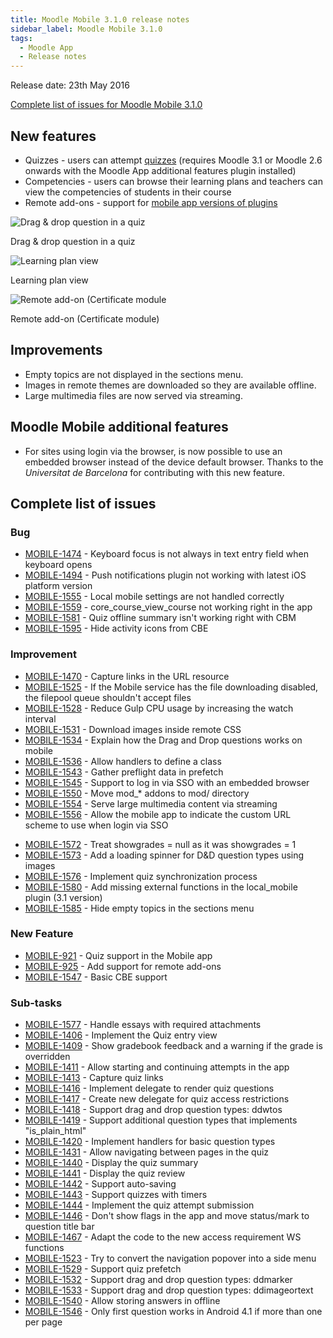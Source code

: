 ```yaml
---
title: Moodle Mobile 3.1.0 release notes
sidebar_label: Moodle Mobile 3.1.0
tags:
  - Moodle App
  - Release notes
---
```


Release date: 23th May 2016

[Complete list of issues for Moodle Mobile 3.1.0](https://tracker.moodle.org/jira/secure/ReleaseNote.jspa?projectId=10070&version=15261)

## New features

- Quizzes - users can attempt [quizzes](https://docs.moodle.org/en/Moodle_Mobile_quiz) (requires Moodle 3.1 or Moodle 2.6 onwards with the Moodle App additional features plugin installed)
- Competencies - users can browse their learning plans and teachers can view the competencies of students in their course
- Remote add-ons - support for [mobile app versions of plugins](../../app/development/plugins-development-guide)

<div class="row">
<div class="col" style={{maxWidth: 300}}>

![Drag & drop question in a quiz](./_files/mm31001.jpg)
<figcaption>Drag & drop question in a quiz</figcaption>
</div>
<div class="col" style={{maxWidth: 300}}>

![Learning plan view](./_files/mm31002.jpg)
<figcaption>Learning plan view</figcaption>
</div>
<div class="col" style={{maxWidth: 300}}>

![Remote add-on (Certificate module](./_files/mm31003.jpg)
<figcaption>Remote add-on (Certificate module)</figcaption>
</div>
</div>

## Improvements

- Empty topics are not displayed in the sections menu.
- Images in remote themes are downloaded so they are available offline.
- Large multimedia files are now served via streaming.

## Moodle Mobile additional features

<!-- cspell:disable-next-line -->

- For sites using login via the browser, is now possible to use an embedded browser instead of the device default browser. Thanks to the *Universitat de Barcelona* for contributing with this new feature.

## Complete list of issues

### Bug

- [MOBILE-1474](https://tracker.moodle.org/browse/MOBILE-1474) - Keyboard focus is not always in text entry field when keyboard opens
- [MOBILE-1494](https://tracker.moodle.org/browse/MOBILE-1494) - Push notifications plugin not working with latest iOS platform version
- [MOBILE-1555](https://tracker.moodle.org/browse/MOBILE-1555) - Local mobile settings are not handled correctly
- [MOBILE-1559](https://tracker.moodle.org/browse/MOBILE-1559) - core_course_view_course not working right in the app
- [MOBILE-1581](https://tracker.moodle.org/browse/MOBILE-1581) - Quiz offline summary isn't working right with CBM
- [MOBILE-1595](https://tracker.moodle.org/browse/MOBILE-1595) - Hide activity icons from CBE

### Improvement

- [MOBILE-1470](https://tracker.moodle.org/browse/MOBILE-1470) - Capture links in the URL resource
- [MOBILE-1525](https://tracker.moodle.org/browse/MOBILE-1525) - If the Mobile service has the file downloading disabled, the filepool queue shouldn't accept files
- [MOBILE-1528](https://tracker.moodle.org/browse/MOBILE-1528) - Reduce Gulp CPU usage by increasing the watch interval
- [MOBILE-1531](https://tracker.moodle.org/browse/MOBILE-1531) - Download images inside remote CSS
- [MOBILE-1534](https://tracker.moodle.org/browse/MOBILE-1534) - Explain how the Drag and Drop questions works on mobile
- [MOBILE-1536](https://tracker.moodle.org/browse/MOBILE-1536) - Allow handlers to define a class
- [MOBILE-1543](https://tracker.moodle.org/browse/MOBILE-1543) - Gather preflight data in prefetch
- [MOBILE-1545](https://tracker.moodle.org/browse/MOBILE-1545) - Support to log in via SSO with an embedded browser
- [MOBILE-1550](https://tracker.moodle.org/browse/MOBILE-1550) - Move mod_\* addons to mod/ directory
- [MOBILE-1554](https://tracker.moodle.org/browse/MOBILE-1554) - Serve large multimedia content via streaming
- [MOBILE-1556](https://tracker.moodle.org/browse/MOBILE-1556) - Allow the mobile app to indicate the custom URL scheme to use when login via SSO
<!-- cspell:disable-next-line -->
- [MOBILE-1572](https://tracker.moodle.org/browse/MOBILE-1572) - Treat showgrades = null as it was showgrades = 1
- [MOBILE-1573](https://tracker.moodle.org/browse/MOBILE-1573) - Add a loading spinner for D\&D question types using images
- [MOBILE-1576](https://tracker.moodle.org/browse/MOBILE-1576) - Implement quiz synchronization process
- [MOBILE-1580](https://tracker.moodle.org/browse/MOBILE-1580) - Add missing external functions in the local_mobile plugin (3.1 version)
- [MOBILE-1585](https://tracker.moodle.org/browse/MOBILE-1585) - Hide empty topics in the sections menu

### New Feature

- [MOBILE-921](https://tracker.moodle.org/browse/MOBILE-921) - Quiz support in the Mobile app
- [MOBILE-925](https://tracker.moodle.org/browse/MOBILE-925) - Add support for remote add-ons
- [MOBILE-1547](https://tracker.moodle.org/browse/MOBILE-1547) - Basic CBE support

### Sub-tasks

- [MOBILE-1577](https://tracker.moodle.org/browse/MOBILE-1577) - Handle essays with required attachments
- [MOBILE-1406](https://tracker.moodle.org/browse/MOBILE-1406) - Implement the Quiz entry view
- [MOBILE-1409](https://tracker.moodle.org/browse/MOBILE-1409) - Show gradebook feedback and a warning if the grade is overridden
- [MOBILE-1411](https://tracker.moodle.org/browse/MOBILE-1411) - Allow starting and continuing attempts in the app
- [MOBILE-1413](https://tracker.moodle.org/browse/MOBILE-1413) - Capture quiz links
- [MOBILE-1416](https://tracker.moodle.org/browse/MOBILE-1416) - Implement delegate to render quiz questions
- [MOBILE-1417](https://tracker.moodle.org/browse/MOBILE-1417) - Create new delegate for quiz access restrictions
- [MOBILE-1418](https://tracker.moodle.org/browse/MOBILE-1418) - Support drag and drop question types: ddwtos
- [MOBILE-1419](https://tracker.moodle.org/browse/MOBILE-1419) - Support additional question types that implements "is_plain_html"
- [MOBILE-1420](https://tracker.moodle.org/browse/MOBILE-1420) - Implement handlers for basic question types
- [MOBILE-1431](https://tracker.moodle.org/browse/MOBILE-1431) - Allow navigating between pages in the quiz
- [MOBILE-1440](https://tracker.moodle.org/browse/MOBILE-1440) - Display the quiz summary
- [MOBILE-1441](https://tracker.moodle.org/browse/MOBILE-1441) - Display the quiz review
- [MOBILE-1442](https://tracker.moodle.org/browse/MOBILE-1442) - Support auto-saving
- [MOBILE-1443](https://tracker.moodle.org/browse/MOBILE-1443) - Support quizzes with timers
- [MOBILE-1444](https://tracker.moodle.org/browse/MOBILE-1444) - Implement the quiz attempt submission
- [MOBILE-1446](https://tracker.moodle.org/browse/MOBILE-1446) - Don't show flags in the app and move status/mark to question title bar
- [MOBILE-1467](https://tracker.moodle.org/browse/MOBILE-1467) - Adapt the code to the new access requirement WS functions
- [MOBILE-1523](https://tracker.moodle.org/browse/MOBILE-1523) - Try to convert the navigation popover into a side menu
- [MOBILE-1529](https://tracker.moodle.org/browse/MOBILE-1529) - Support quiz prefetch
- [MOBILE-1532](https://tracker.moodle.org/browse/MOBILE-1532) - Support drag and drop question types: ddmarker
- [MOBILE-1533](https://tracker.moodle.org/browse/MOBILE-1533) - Support drag and drop question types: ddimageortext
- [MOBILE-1540](https://tracker.moodle.org/browse/MOBILE-1540) - Allow storing answers in offline
- [MOBILE-1546](https://tracker.moodle.org/browse/MOBILE-1546) - Only first question works in Android 4.1 if more than one per page
